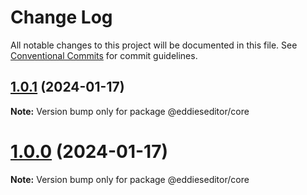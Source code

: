 # Change Log

All notable changes to this project will be documented in this file.
See [Conventional Commits](https://conventionalcommits.org) for commit guidelines.

## [1.0.1](https://github.com/malezjaa/eddies/compare/v1.0.0...v1.0.1) (2024-01-17)

**Note:** Version bump only for package @eddieseditor/core

# [1.0.0](https://github.com/malezjaa/eddies/compare/v0.1.10...v1.0.0) (2024-01-17)

**Note:** Version bump only for package @eddieseditor/core
